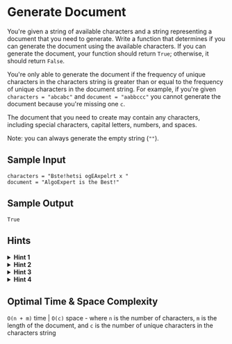 # Generate Document

You're given a string of available characters and a string representing a document that you need to generate. Write a function that determines if you can generate the document using the available characters. If you can generate the document, your function should return `True`; otherwise, it should return `False`.

You're only able to generate the document if the frequency of unique characters in the characters string is greater than or equal to the frequency of unique characters in the document string. For example, if you're given `characters = "abcabc"` and `document = "aabbccc"` you cannot generate the document because you're missing one `c`.

The document that you need to create may contain any characters, including special characters, capital letters, numbers, and spaces.

Note: you can always generate the empty string (`""`).

## Sample Input

```plaintext
characters = "Bste!hetsi ogEAxpelrt x "
document = "AlgoExpert is the Best!"
```

## Sample Output

```plaintext
True
```

## Hints

<details>
<summary><b>Hint 1</b></summary>

There are multiple ways to the solve this problem, but not all approaches have an optimal time complexity. Is there any way to solve this problem in better than `O(m * (n + m))` or `O(n * (n + m))` time, where `n` is the length of the `characters` string and `m` is the length of the `document` string?

</details>

<details>
<summary><b>Hint 2</b></summary>

One of the simplest ways to solve this problem is to loop through the `document` string, one character at a time. At every character, you can count how many times it occurs in the `document` string and in the `characters` string. If it occurs more times in the `document` string than in the `characters` string, then you cannot generate the document. What is the time complexity of this approach?

</details>

<details>
<summary><b>Hint 3</b></summary>

The approach discussed in Hint #2 runs in `O(m * (n + m))` time. Can you use some external space to optimize this time complexity?

</details>

<details>
<summary><b>Hint 4</b></summary>

You can solve this problem in `O(n + m)` time. To do so, you need to use a hash table. Start by counting all of the characters in the `characters` string and storing these counts in a hash table. Then, loop through the `document` string, and check if each character is in the hash table and has a value greater than zero. If a character isn't in the hash table or doesn't have a value greater than zero, then you cannot generate the document. If a character is in the hash table and has a value greater than zero, then decrement its value in the hash table to indicate that you've "used" one of these available characters. If you make it through the entire `document` string without returning `False`, then you can generate the document.

</details>

## Optimal Time & Space Complexity

`O(n + m)` time | `O(c)` space - where `n` is the number of characters, `m` is the length of the document, and `c` is the number of unique characters in the characters string
